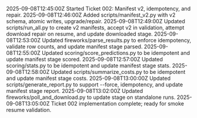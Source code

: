 2025-09-08T12:45:00Z Started Ticket 002: Manifest v2, idempotency, and repair.
2025-09-08T12:46:00Z Added scripts/manifest_v2.py with v2 schema, atomic writes, upgrade/repair.
2025-09-08T12:49:00Z Updated scripts/run_all.py to create v2 manifests, accept v2 in validation, attempt download repair on resume, and update downloaded stage.
2025-09-08T12:53:00Z Updated fireworks/parse_results.py to enforce idempotency, validate row counts, and update manifest stage parsed.
2025-09-08T12:55:00Z Updated scoring/score_predictions.py to be idempotent and update manifest stage scored.
2025-09-08T12:57:00Z Updated scoring/stats.py to be idempotent and update manifest stage stats.
2025-09-08T12:58:00Z Updated scripts/summarize_costs.py to be idempotent and update manifest stage costs.
2025-09-08T13:00:00Z Updated scripts/generate_report.py to support --force, idempotency, and update manifest stage report.
2025-09-08T13:02:00Z Updated fireworks/poll_and_download.py to update stage on standalone runs.
2025-09-08T13:05:00Z Ticket 002 implementation complete; ready for smoke resume validation.

